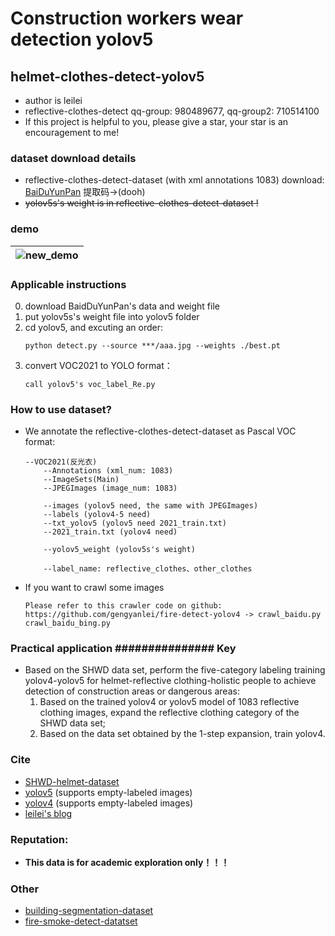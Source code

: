# Construction workers wear detection yolov5
## helmet-clothes-detect-yolov5

* author is leilei
* reflective-clothes-detect qq-group: 980489677, qq-group2: 710514100
* If this project is helpful to you, please give a star, your star is an encouragement to me!

### dataset download details
* reflective-clothes-detect-dataset (with xml annotations 1083) download: [BaiDuYunPan](https://pan.baidu.com/s/1_Ei9bYmUpa-8q-hXZk1u8w) 提取码->(dooh) 
* ~~yolov5s's weight is in reflective-clothes-detect-dataset !~~

### demo
|![new_demo](./result/re_pred.jpg)|
|----|

### Applicable instructions
0. download BaidDuYunPan's data and weight file
1. put yolov5s's weight file into yolov5 folder
2. cd yolov5, and excuting an order:
    ```
    python detect.py --source ***/aaa.jpg --weights ./best.pt
    ```
3. convert VOC2021 to YOLO format：
    ```
    call yolov5's voc_label_Re.py
    ```

### How to use dataset?
* We annotate the reflective-clothes-detect-dataset as Pascal VOC format:
    ```
    --VOC2021(反光衣)
        --Annotations (xml_num: 1083)
        --ImageSets(Main)
        --JPEGImages (image_num: 1083)

        --images (yolov5 need, the same with JPEGImages)
        --labels (yolov4-5 need)
        --txt_yolov5 (yolov5 need 2021_train.txt)
        --2021_train.txt (yolov4 need)

        --yolov5_weight (yolov5s's weight)

        --label_name: reflective_clothes、other_clothes
    ```

* If you want to crawl some images
    ```
    Please refer to this crawler code on github:
    https://github.com/gengyanlei/fire-detect-yolov4 -> crawl_baidu.py crawl_baidu_bing.py
    ```

### Practical application ############### Key ###################
* Based on the SHWD data set, perform the five-category labeling training yolov4-yolov5 for helmet-reflective clothing-holistic people to achieve detection of construction areas or dangerous areas:
    1. Based on the trained yolov4 or yolov5 model of 1083 reflective clothing images, expand the reflective clothing category of the SHWD data set;
    2. Based on the data set obtained by the 1-step expansion, train yolov4.

### Cite
* [SHWD-helmet-dataset](https://github.com/njvisionpower/Safety-Helmet-Wearing-Dataset)
* [yolov5](https://github.com/ultralytics/yolov5) (supports empty-labeled images)
* [yolov4](https://github.com/AlexeyAB/darknet) (supports empty-labeled images)
* [leilei's blog](https://blog.csdn.net/LEILEI18A/article/details/108694753)

### Reputation:
* **This data is for academic exploration only！！！**

### Other
* [building-segmentation-dataset](https://github.com/gengyanlei/build_segmentation_dataset)
* [fire-smoke-detect-datatset](https://github.com/gengyanlei/fire-detect-yolov4)
